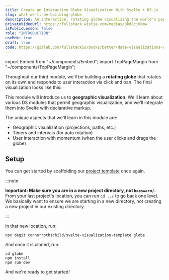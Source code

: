 ```yaml
---
title: Create an Interactive Globe Visualization With Svelte + D3.js
slug: what-we-ll-be-building-globe
description: An interactive, rotating globe visualizing the world's population
privateVideoUrl: https://fullstack.wistia.com/medias/3kd8cj0kmw
isPublicLesson: false
role: "INTRODUCTION"
useMdx: true
draft: true
code: https://gitlab.com/fullstackio/books/better-data-visualizations-with-svelte/-/tree/master/course/code/03/final?ref_type=heads
---
```


import Embed from "~/components/Embed";
import TopPageMargin from "~/components/TopPageMargin";

<TopPageMargin />

Throughout our third module, we'll be building a **rotating globe** that rotates on its own and responds to user interaction via click and pan. The final visualization looks like this:

<Embed title="k9lgmt" height="605px" previewOnly module="03" lesson="final" />

This module will introduce us to **geographic visualization**. We'll learn about various D3 modules that permit geographic visualization, and we'll integrate them into Svelte with declarative markup. 

The unique aspects that we'll learn in this module are:
* Geographic visualization (projections, paths, etc.)
* Timers and intervals (for auto rotation)
* User interaction with momentum (when the user clicks and drags the globe)

## Setup 

You can get started by scaffolding our [project template](https://github.com/connorrothschild/svelte-visualization-template) once again. 

:::note

**Important: Make sure you are in a new project directory, not `beeswarm/`.** From your last project's location, you can run `cd ../` to go back one level. We basically want to ensure we are starting in a new directory, not creating a new project in our existing directory.

:::

In that new location, run:

```shell
npx degit connorrothschild/svelte-visualization-template globe
```

And once it is cloned, run:

```shell
cd globe
npm install
npm run dev
```

And we're ready to get started!